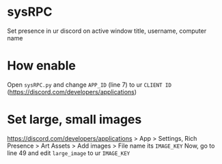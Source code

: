 # sysRPC
Set presence in ur discord on active window title, username, computer name

# How enable
Open `sysRPC.py` and change `APP_ID` (line 7) to ur `CLIENT ID` (https://discord.com/developers/applications)

# Set large, small images
https://discord.com/developers/applications > App > Settings, Rich Presence > Art Assets > Add images > File name its `IMAGE_KEY`
Now, go to line 49 and edit `large_image` to ur `IMAGE_KEY`

